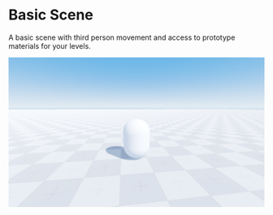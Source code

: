 # Basic Scene

A basic scene with third person movement and access to prototype materials for your levels.

<img src="docs/basic-scene.png">
